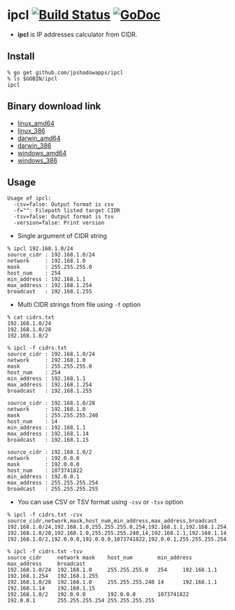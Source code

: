 # ipcl [![Build Status](https://drone.io/github.com/jpshadowapps/ipcl/status.png)](https://drone.io/github.com/jpshadowapps/ipcl/latest) [![GoDoc](https://godoc.org/github.com/jpshadowapps/ipcl?status.png)](https://godoc.org/github.com/jpshadowapps/ipcl)
* __ipcl__ is IP addresses calculator from CIDR.

## Install

```
% go get github.com/jpshadowapps/ipcl
% ls $GOBIN/ipcl
ipcl
```

## Binary download link
* [linux_amd64](https://drone.io/github.com/jpshadowapps/ipcl/files/artifacts/bin/linux_amd64/ipcl)
* [linux_386](https://drone.io/github.com/jpshadowapps/ipcl/files/artifacts/bin/linux_386/ipcl)
* [darwin_amd64](https://drone.io/github.com/jpshadowapps/ipcl/files/artifacts/bin/darwin_amd64/ipcl)
* [darwin_386](https://drone.io/github.com/jpshadowapps/ipcl/files/artifacts/bin/darwin_386/ipcl)
* [windows_amd64](https://drone.io/github.com/jpshadowapps/ipcl/files/artifacts/bin/windows_amd64/ipcl.exe)
* [windows_386](https://drone.io/github.com/jpshadowapps/ipcl/files/artifacts/bin/windows_386/ipcl.exe)

## Usage

```
Usage of ipcl:
  -csv=false: Output format is csv
  -f="": Filepath listed target CIDR
  -tsv=false: Output format is tsv
  -version=false: Print version
```

* Single argument of CIDR string

```
% ipcl 192.168.1.0/24
source_cidr : 192.168.1.0/24
network     : 192.168.1.0
mask        : 255.255.255.0
host_num    : 254
min_address : 192.168.1.1
max_address : 192.168.1.254
broadcast   : 192.168.1.255
```

* Multi CIDR strings from file using `-f` option

```
% cat cidrs.txt
192.168.1.0/24
192.168.1.0/28
192.168.1.0/2

% ipcl -f cidrs.txt
source_cidr : 192.168.1.0/24
network     : 192.168.1.0
mask        : 255.255.255.0
host_num    : 254
min_address : 192.168.1.1
max_address : 192.168.1.254
broadcast   : 192.168.1.255

source_cidr : 192.168.1.0/28
network     : 192.168.1.0
mask        : 255.255.255.240
host_num    : 14
min_address : 192.168.1.1
max_address : 192.168.1.14
broadcast   : 192.168.1.15

source_cidr : 192.168.1.0/2
network     : 192.0.0.0
mask        : 192.0.0.0
host_num    : 1073741822
min_address : 192.0.0.1
max_address : 255.255.255.254
broadcast   : 255.255.255.255
```

* You can use CSV or TSV format using `-csv` or `-tsv` option

```
% ipcl -f cidrs.txt -csv
source_cidr,network,mask,host_num,min_address,max_address,broadcast
192.168.1.0/24,192.168.1.0,255.255.255.0,254,192.168.1.1,192.168.1.254,192.168.1.255
192.168.1.0/28,192.168.1.0,255.255.255.240,14,192.168.1.1,192.168.1.14,192.168.1.15
192.168.1.0/2,192.0.0.0,192.0.0.0,1073741822,192.0.0.1,255.255.255.254,255.255.255.255
```
```
% ipcl -f cidrs.txt -tsv
source_cidr     network mask    host_num        min_address     max_address     broadcast
192.168.1.0/24  192.168.1.0     255.255.255.0   254     192.168.1.1     192.168.1.254   192.168.1.255
192.168.1.0/28  192.168.1.0     255.255.255.240 14      192.168.1.1     192.168.1.14    192.168.1.15
192.168.1.0/2   192.0.0.0       192.0.0.0       1073741822      192.0.0.1       255.255.255.254 255.255.255.255
```
